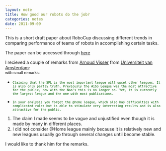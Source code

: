 ```yaml
---
layout: note
title: How good our robots do the job?
categories: notes
date: 2011-09-09
---
```

This is a short draft paper about RoboCup discussing different trends in comparing performance of teams of robots in accomplishing certain tasks.

<!--break-->

The paper can be accessed through [here](https://docs.google.com/viewer?a=v&pid=explorer&chrome=true&srcid=0B-_cDn-lHNl8MTMzZjUyMjAtNTFkYy00ODE4LTg5Y2YtOGU1MzMzYzFjYThm&hl=en_US)

<div>
I recieved a couple of remarks from <a href="http://www.science.uva.nl/~arnoud/" rel="nofollow" target="_blank">Arnoud Visser</a> from <a href="http://www.uva.nl/start.cfm" rel="nofollow" target="_blank">Universiteit van Amsterdam</a>:</div><div><div dir="ltr"><font face="Arial" size="2">with small remarks:</font></div><div dir="ltr"></div><div class="sites-codeblock sites-codesnippet-block"><div dir="ltr"><ul><li><span style="color:rgb(0,96,0);font-family:monospace;line-height:12px;font-size:small">Claiming that the SPL is the most important league will upset other leagues. It is also only partly truth. </span><span style="color:rgb(0,96,0);font-family:monospace;line-height:12px;font-size:small">Previously the Aibo League was the most attractive for the public, now with the Nao's this is no longer so. </span><span style="color:rgb(0,96,0);font-family:monospace;line-height:12px;font-size:small">Yet, it is currently the largest league and the one with most publications.<br/><br/></span></li><li><span style="color:rgb(0,96,0);font-family:monospace;line-height:12px;font-size:small">In your analysis you forget the @home league, which also has difficulties with complicated rules but </span><span style="color:rgb(0,96,0);font-family:monospace;line-height:12px;font-size:small">is able to stimulate very interesting results and is also attractive for the public.</span></li></ul></div></div></div><div><ol><li>The claim I made seems to be vague and unjustified even though it is made by many in different places. </li><li>I did not consider @Home league mainly because it is relatively new and new leagues usually go through several changes until become stable.</li></ol><div>I would like to thank him for the remarks.</div></div>